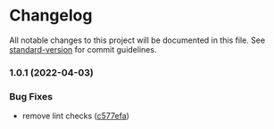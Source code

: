 # Changelog

All notable changes to this project will be documented in this file. See [standard-version](https://github.com/conventional-changelog/standard-version) for commit guidelines.

### 1.0.1 (2022-04-03)


### Bug Fixes

* remove lint checks ([c577efa](https://github.com/Intevel/qpind/commit/c577efae814d18cd15d473a04a7088c2bc6b4192))
